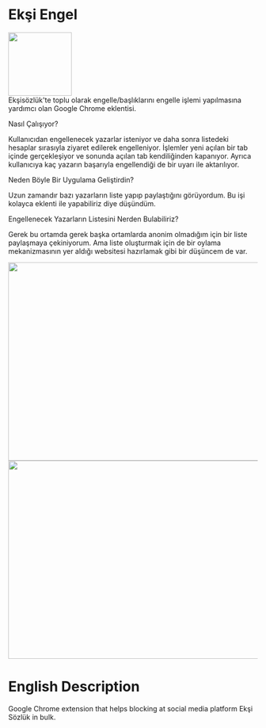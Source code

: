 # Ekşi Engel
<div float="left">
<img src="eksiengel128.png" width="128" height="128">
</div>
Ekşisözlük'te toplu olarak engelle/başlıklarını engelle işlemi yapılmasına yardımcı olan Google Chrome eklentisi.

Nasıl Çalışıyor?

Kullanıcıdan engellenecek yazarlar isteniyor ve daha sonra listedeki hesaplar sırasıyla ziyaret edilerek engelleniyor. 
İşlemler yeni açılan bir tab içinde gerçekleşiyor ve sonunda açılan tab kendiliğinden kapanıyor. 
Ayrıca kullanıcıya kaç yazarın başarıyla engellendiği de bir uyarı ile aktarılıyor.

Neden Böyle Bir Uygulama Geliştirdin?

Uzun zamandır bazı yazarların liste yapıp paylaştığını görüyordum. Bu işi kolayca eklenti ile yapabiliriz diye düşündüm.

Engellenecek Yazarların Listesini Nerden Bulabiliriz?

Gerek bu ortamda gerek başka ortamlarda anonim olmadığım için bir liste paylaşmaya çekiniyorum. 
Ama liste oluşturmak için de bir oylama mekanizmasının yer aldığı websitesi hazırlamak gibi bir düşüncem de var.

<div float="left">
<img src="popup.png" width="640" height="400">
<img src="settings.png" width="640" height="400">
</div>

# English Description
Google Chrome extension that helps blocking at social media platform Ekşi Sözlük in bulk.